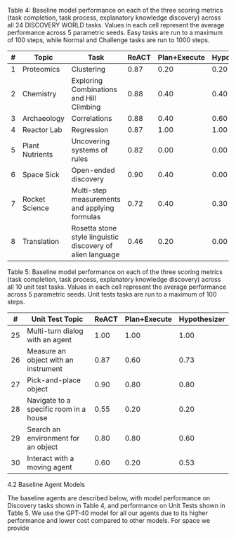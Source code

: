 Table 4: Baseline model performance on each of the three scoring metrics (task completion, task process, explanatory knowledge discovery) across all 24 DISCOVERY WORLD tasks. Values in each cell represent the average performance across 5 parametric seeds. Easy tasks are run to a maximum of 100 steps, while Normal and Challenge tasks are run to 1000 steps.

| # | Topic | Task | ReACT | Plan+Execute | Hypothesizer |
|---|---|---|---|---|---|
| 1 | Proteomics | Clustering | 0.87 | 0.20 | 0.20 | 0.80 | 0.00 | 0.00 | 0.90 | 0.40 | 1.00 |
| 2 | Chemistry | Exploring Combinations and Hill Climbing | 0.88 | 0.40 | 0.40 | 0.68 | 0.20 | 0.00 | 0.93 | 0.40 | 0.40 |
| 3 | Archaeology | Correlations | 0.88 | 0.40 | 0.60 | 0.55 | 0.20 | 0.00 | 0.93 | 0.40 | 0.60 |
| 4 | Reactor Lab | Regression | 0.87 | 1.00 | 1.00 | 0.70 | 0.60 | 0.40 | 0.90 | 0.00 | 0.40 |
| 5 | Plant Nutrients | Uncovering systems of rules | 0.82 | 0.00 | 0.00 | 0.87 | 0.40 | 0.00 | 0.93 | 0.60 | 0.40 |
| 6 | Space Sick | Open-ended discovery | 0.90 | 0.40 | 0.00 | 0.90 | 0.40 | 0.00 | 0.97 | 0.00 | 0.00 |
| 7 | Rocket Science | Multi-step measurements and applying formulas | 0.72 | 0.40 | 0.30 | 0.74 | 0.00 | 0.00 | 0.64 | 0.40 | 0.40 |
| 8 | Translation | Rosetta stone style linguistic discovery of alien language | 0.46 | 0.20 | 0.00 | 0.46 | 0.00 | 0.05 | 0.55 | 0.20 | 0.05 |

Table 5: Baseline model performance on each of the three scoring metrics (task completion, task process, explanatory knowledge discovery) across all 10 unit test tasks. Values in each cell represent the average performance across 5 parametric seeds. Unit tests tasks are run to a maximum of 100 steps.

| # | Unit Test Topic | ReACT | Plan+Execute | Hypothesizer |
|---|---|---|---|---|
| 25 | Multi-turn dialog with an agent | 1.00 | 1.00 | 1.00 | 1.00 | 1.00 |
| 26 | Measure an object with an instrument | 0.87 | 0.60 | 0.73 | 0.40 | 1.00 | 1.00 |
| 27 | Pick-and-place object | 0.90 | 0.80 | 0.80 | 0.60 | 1.00 | 1.00 |
| 28 | Navigate to a specific room in a house | 0.55 | 0.20 | 0.20 | 0.20 | 0.20 | 0.20 |
| 29 | Search an environment for an object | 0.80 | 0.80 | 0.60 | 0.60 | 1.00 | 1.00 |
| 30 | Interact with a moving agent | 0.60 | 0.20 | 0.53 | 0.00 | 0.53 | 0.20 |

4.2 Baseline Agent Models

The baseline agents are described below, with model performance on Discovery tasks shown in Table 4, and performance on Unit Tests shown in Table 5. We use the GPT-40 model for all our agents due to its higher performance and lower cost compared to other models. For space we provide
